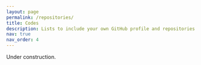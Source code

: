 ```yaml
---
layout: page
permalink: /repositories/
title: Codes
description: Lists to include your own GitHub profile and repositories.
nav: true
nav_order: 4
---
```


Under construction.
